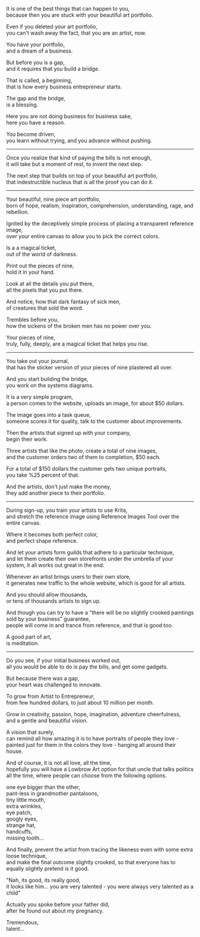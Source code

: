 It is one of the best things that can happen to you,\
because then you are stuck with your beautiful art portfolio.

Even if you deleted your art portfolio,\
you can't wash away the fact, that you are an artist, now.

You have your portfolio,\
and a dream of a business.

But before you is a gap,\
and it requires that you build a bridge.

That is called, a beginning,\
that is how every business entrepreneur starts.

The gap and the bridge,\
is a blessing.

Here you are not doing business for business sake,\
here you have a reason.

You become driven,\
you learn without trying, and you advance without pushing.

---

Once you realize that kind of paying the bills is not enough,\
it will take but a moment of rest, to invent the next step.

The next step that builds on top of your beautiful art portfolio,\
that indestructible nucleus that is all the proof you can do it.

---

Your beautiful, nine piece art portfolio,\
born of hope, realism, inspiration, comprehension, understanding, rage, and rebellion.

Ignited by the deceptively simple process of placing a transparent reference image,\
over your entire canvas to allow you to pick the correct colors.

Is a a magical ticket,\
out of the world of darkness.

Print out the pieces of nine,\
hold it in your hand.

Look at all the details you put there,\
all the pixels that you put there.

And notice, how that dark fantasy of sick men,\
of creatures that sold the word.

Trembles before you,\
how the sickens of the broken men has no power over you.

Your pieces of nine,\
truly, fully, deeply, are a magical ticket that helps you rise.

---

You take out your journal,\
that has the sticker version of your pieces of nine plastered all over.

And you start building the bridge,\
you work on the systems diagrams.

It is a very simple program,\
a person comes to the website, uploads an image, for about $50 dollars.

The image goes into a task queue,\
someone scores it for quality, talk to the customer about improvements.

Then the artists that signed up with your company,\
begin their work.

Three artists that like the photo, create a total of nine images,\
and the customer orders two of them to completion, $50 each.

For a total of $150 dollars the customer gets two unique portraits,\
you take %25 percent of that.

And the artists, don't just make the money,\
they add another piece to their portfolio.

---

During sign-up, you train your artists to use Krita,\
and stretch the reference image using Reference Images Tool over the entire canvas.

Where it becomes both perfect color,\
and perfect shape reference.

And let your artists form guilds that adhere to a particular technique,\
and let them create their own storefronts under the umbrella of your system, it all works out great in the end.

Whenever an artist brings users to their own store,\
it generates new traffic to the whole website, which is good for all artists.

And you should allow thousands,\
or tens of thousands artists to sign up.

And though you can try to have a "there will be no slightly crooked paintings sold by your business" guarantee,\
people will come in and trance from reference, and that is good too.

A good part of art,\
is meditation.

---

Do you see, if your initial business worked out,\
all you would be able to do is pay the bills, and get some gadgets.

But because there was a gap,\
your heart was challenged to innovate.

To grow from Artist to Entrepreneur,\
from few hundred dollars, to just about 10 million per month.

Grow in creativity, passion, hope, imagination, adventure cheerfulness,\
and a gentle and beautiful vision.

A vision that surely,\
can remind all how amazing it is to have portraits of people they love - painted just for them in the colors they love - hanging all around their house.

And of course, it is not all love, all the time,\
hopefully you will have a Lowbrow Art option for that uncle that talks politics all the time, where people can choose from the following options.

one eye bigger than the other,\
pant-less in grandmother pantaloons,\
tiny little mouth,\
extra wrinkles,\
eye patch,\
googly eyes,\
strange hat,\
handcuffs,\
missing tooth...

And finally, prevent the artist from tracing the likeness even with some extra loose technique,\
and make the final outcome slightly crooked, so that everyone has to equally slightly pretend is it good.

"Nah, its good, its really good,\
it looks like him... you are very talented - you were always very talented as a child"

Actually you spoke before your father did,\
after he found out about my pregnancy.

Tremendous,\
talent...

